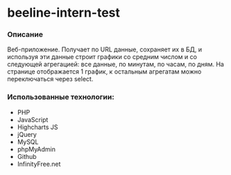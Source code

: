 # beeline-intern-test
 
### Описание

Веб-приложение. Получает по URL данные, сохраняет их в БД, и используя эти данные строит графики со средним числом и со следующей агрегацией: все данные, по минутам, по часам, по дням. На странице отображается 1 график, к остальным агрегатам можно переключаться через select.

### Использованные технологии:
* PHP
* JavaScript
* Highcharts JS
* jQuery
* MySQL
* phpMyAdmin
* Github
* InfinityFree.net
